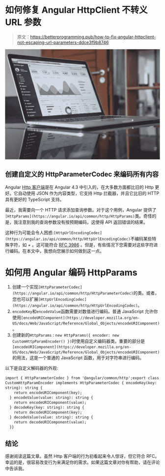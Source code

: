# 如何修复 Angular HttpClient 不转义 URL 参数

> 原文：<https://betterprogramming.pub/how-to-fix-angular-httpclient-not-escaping-url-parameters-ddce3f9b8746>

![](img/27f18382048e56cae4074b29515cd98b.png)

## 创建自定义的 HttpParameterCodec 来编码所有内容

Angular [Http 客户端](https://angular.io/api/common/http/HttpClient)是在 Angular 4.3 中引入的，在大多数方面都比旧的 Http 更好。它自动使用 JSON 作为内容类型，它支持 Http 拦截器，并且它比旧的 HTTP 具有更好的 TypeScript 支持。

最近，我需要向一个 HTTP 请求添加查询参数。对于这个用例，Angular 提供了`[HttpParams](https://angular.io/api/common/http/HttpParams)`类。奇怪的是，我注意到我的查询参数没有按预期编码，这使得 API 返回错误的结果。

这种行为可能会令人困惑:`[HttpUrlEncodingCodec](https://angular.io/api/common/http/HttpUrlEncodingCodec)`不编码某些特殊字符，如 *+* 。这可能符合 [RFC 3986](https://tools.ietf.org/html/rfc3986) 。但是，有些情况下您需要对这些字符进行编码。在本文中，我想向您展示如何做到这一点。

# 如何用 Angular 编码 HttpParams

1.  创建一个实现`[HttpParameterCodec](https://angular.io/api/common/http/HttpParameterCodec)`的类。或者，您也可以扩展`[HttpUrlEncodingCodec](https://angular.io/api/common/http/HttpUrlEncodingCodec)`。
2.  `encodeKey`和`encodeValue`函数需要对数值进行编码。普通 JavaScript 允许你使用`[encodeURIComponent](https://developer.mozilla.org/en-US/docs/Web/JavaScript/Reference/Global_Objects/encodeURIComponent)`。
3.  创建新的`HttpParams` : `new HttpParams({ encoder: new CustomHttpParamEncoder() })`时使用自定义编码器类。重要的部分是`[encodeURIComponent](https://developer.mozilla.org/en-US/docs/Web/JavaScript/Reference/Global_Objects/encodeURIComponent)`的用法，这是一个普通的 JavaScript 函数，用于对字符串进行编码。

以下是自定义解码器的外观:

```
import { HttpParameterCodec } from '@angular/common/http';export class CustomHttpParamEncoder implements HttpParameterCodec { encodeKey(key: string): string {
    return encodeURIComponent(key);
  } encodeValue(value: string): string {
    return encodeURIComponent(value);
  } decodeKey(key: string): string {
    return decodeURIComponent(key);
  } decodeValue(value: string): string {
    return decodeURIComponent(value);
  }}
```

## 结论

感谢阅读这篇文章。虽然 Http 客户端的行为初看起来令人惊讶，但它符合 RFC。幸运的是，很容易改变行为来满足你的需求。如果这篇文章对你有帮助，请在评论中告诉我。